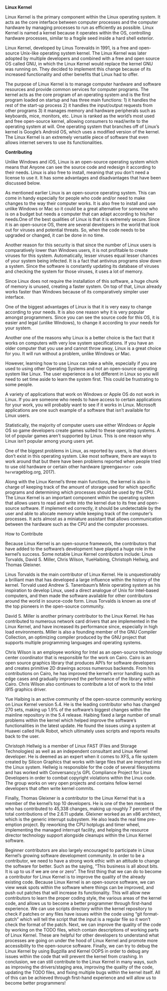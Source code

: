 ﻿**Linux Kernel**

Linux Kernel is the primary component within the Linux operating system. It acts as the core interface between computer processes and the computer hardware by managing processes to run as efficiently as possible. Linux Kernel is named a kernel because it operates within the OS, controlling hardware processes, similar to a fragile seed inside a hard shell exterior.

  

Linux Kernel, developed by Linus Torevalds in 1991, is a free and open-source Unix-like operating system kernel. The Linux Kernel was later adopted by multiple developers and combined with a free and open source OS called GNU, in which the Linux Kernel would replace the kernel GNU was running on. They decided to implement this change because of its increased functionality and other benefits that Linux had to offer.

  

The purpose of Linux Kernel is to manage computer hardware and software resources and provide common services for computer programs. The kernel acts as the core program of an operating system and is the first program loaded on startup and has three main functions: 1) it handles the rest of the start-up process 2) it handles the input/output requests from other programs 3) it manages memory and hardware peripherals such as keyboards, mice, monitors, etc. Linux is ranked as the world’s most used and free open-source kernel, allowing consumers to read/write to the operating system at will. One operating system that branches off of Linux’s kernel is Google’s Android OS, which uses a modified version of the kernel. The Linux Kernel is an extremely versatile piece of software that even allows internet servers to use its functionalities.
 
**Contributing**

Unlike Windows and iOS, Linux is an open-source operating system which means that Anyone can see the source code and redesign it according to their needs. Linux is also free to install, meaning that you don’t need a license to use it. It has some advantages and disadvantages that have been discussed below.

As mentioned earlier Linux is an open-source operating system. This can come in handy especially for people who code and/or need to make changes to the way their computer works. It is also free to install and use unlike Windows or Mac so it could be a great alternative for someone who is on a budget but needs a computer that can adapt according to his/her needs.One of the best qualities of Linux is that it is extremely secure. Since it is an open-source OS, there are several developers in the world that look out for viruses and potential threats. So, when the code needs to be upgraded or changed, it can be done in no time.

Another reason for this security is that since the number of Linux users is comparatively lower than Windows users, it is not profitable to create viruses for this system. Automatically, lesser viruses equal lesser chances of your system being infected. It is a fact that antivirus programs slow down a system. Since the software is constantly updating its database of viruses and checking the system for those viruses, it uses a lot of memory.

Since Linux does not require the installation of this software, a huge chunk of memory is unused, creating a faster system. On top of that, Linux already works faster than Windows because of its comparatively simpler user interface.

One of the biggest advantages of Linux is that it is very easy to change according to your needs. It is also one reason why it is very popular amongst programmers. Since you can see the source code for this OS, it is easier and legal (unlike Windows), to change it according to your needs for your system.

Another one of the reasons why Linux is a better choice is the fact that it works on computers with very low system specifications. If you have an older computer that you use and cannot throw away, Linux is a great choice for you. It will run without a problem, unlike Windows or Mac.

However, learning how to use Linux can take a while, especially if you are used to using other Operating Systems and not an open-source operating system like Linux. The user experience is a lot different in Linux so you will need to set time aside to learn the system first. This could be frustrating to some people.

A variety of applications that work on Windows or Apple OS do not work in Linux. If you are someone who needs to have access to certain applications for your work, you will probably want to see if it works in Linux. Microsoft applications are one such example of a software that isn’t available for Linux users.

Statistically, the majority of computer users use either Windows or Apple OS so game developers create games suited to these operating systems. A lot of popular games aren’t supported by Linux. This is one reason why Linux isn’t popular among young users yet.

One of the biggest problems in Linux, as reported by users, is that drivers don’t exist in this operating system. Like most software, there are ways to work around that but there have been problems reported when people tried to use old hardware or certain other hardware (greenga`enter code here`rageblog.org, 2017).

  
Along with the Linux Kernel’s three main functions, the kernel is also in charge of keeping track of the amount of storage used for which specific programs and determining which processes should be used by the CPU. The Linux Kernel is an important component within the operating system that allows users to read and write into the kernel due to its free and open-source software. If implement  ed correctly, it should be undetectable by the user and able to allocate memory while keeping track of the computer’s processes. It acts almost as a miniature assistant that allows communication between the hardware such as the CPU and the computer processes.

 
How to Contribute

Because Linux Kernel is an open-source framework, the contributors that have added to the software’s development have played a huge role in the kernel’s success. Some notable Linux Kernel contributors include: Linus Torvalds, David S. Miller, Chris Wilson, YueHaibing, Christoph Hellwig, and Thomas Gleixner.

Linus Torvalds is the main contributor of Linux Kernel. He is unquestionably a brilliant man that has developed a large influence within the history of the kernel. Torvald used Andrew S. Tanenbaum’s Minix operating system as his inspiration to develop Linux, used a direct analogue of Unix for Intel-based computers, and then made the software available for other contributors around the world in source-code form. Linus Torvalds is known as one of the top pioneers in the open-source community.

David S. Miller is another primary contributor to the Linux Kernel. He has contributed to numerous network card drivers that are implemented in the Linux Kernel, and have increased its performance since, especially in high load environments. Miller is also a founding member of the GNU Compiler Collection, an optimizing compiler produced by the GNU project that supports multiple programming languages and operating systems.

Chris Wilson is an employee working for Intel as an open-source technology center coordinator that is responsible for the work on Cairo. Cairo is an open source graphics library that produces API’s for software developers and creates primitive 2D drawings across numerous backends. From his contributions on Cairo, he has improved the kernel’s error handling such as edge cases and gradually improved the performance of the library within Cairo. Chris Wilson also continues to contribute a lot of work to the Intel i915 graphics driver.

Yue Haibing is an active community of the open-source community working on Linux Kernel version 5.4. He is the leading contributor who has changed 270 sets, making up 1.9% of the software’s biggest changes within the mainline repository in the 5.4 release. Haibing fixed a large number of small problems within the kernel which helped improve the software’s functionalities in the latest update. He found the issues using a system at Huawei called Hulk Robot, which ultimately uses scripts and reports results back to the user.

Christoph Hellwig is a member of Linux FAST (Files and Storage Technologies) as well as an independent consultant and Linux Kernel developer. He is deemed as an expert when it comes to XFS, a file system created by Silicon Graphics that works with large files that are imported into the Linux system. Hellwig is responsible for the code of several filesystems and has worked with Conversancy;\s GPL Compliance Project for Linux Developers in order to combat copyright violations within the Linux code. The group works on very open projects and contains fellow kernel developers that often write kernel commits.

Finally, Thomas Gleixner is a contributor to the Linux Kernel that is a member of the kernel’s top 10 developers. He is one of the ten members who has contributed to 45,338 changes, making up roughly 7 percent of the total contributions of the 2.6.11 update. Gleixner worked as an x86 architect, which is the generic interrupt subsystem. He also leads the real time pre-emption project. By reworking the CPU hotplugs and timer wheel, implementing the managed interrupt facility, and helping the resource director technology support alongside cleanups within the Linux Kernel software.

Beginner contributors are also largely encouraged to participate in Linux Kernel’s growing software development community. In order to be a contributor, we need to have a strong work ethic with an attitude to change the software for better. Such as the saying, “This business is all about bits. It is up to us if we are one or zero”. The first thing that we can do to become a contributor for Linux Kernel is to improve the quality of the already existing code. Because Linux Kernel is an open-source software, we can view weak spots within the software where things can be improved, and push out patches that will increase its functionality. This will allow new contributors to learn the proper coding style, the various areas of the kernel code, and allows us to become a better programmer through first-hand experience. We can use scripts directory within the kernel repository to check if patches or any files have issues within the code using “git format-patch” which will tell the script that the input is a regular file so it won’t check the format of the patch. Next, we can improve the quality of the code by working on the TODO files, which contain descriptions of working parts of Linux Kernel. These are helpful for other developers to understand what processes are going on under the hood of Linux Kernel and promote more accessibility to the open-source software. Finally, we can try to debug the Linux Kernel by using Bugzilla and Kernel OOPS in order to debug any issues within the code that will prevent the kernel from crashing. In conclusion, we can still contribute to the Linux Kernel in many ways, such as improving the drivers/staging area, improving the quality of the code, updating the TODO files, and fixing multiple bugs within the kernel itself. All of this can be achieved through first-hand experience and will allow us to become better programmers!
